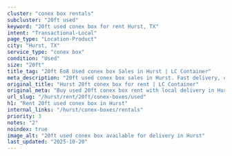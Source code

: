 ```yaml
---
cluster: "conex box rentals"
subcluster: "20ft used"
keyword: "20ft used conex box for rent Hurst, TX"
intent: "Transactional-Local"
page_type: "Location-Product"
city: "Hurst, TX"
service_type: "conex box"
condition: "Used"
size: "20ft"
title_tag: "20ft Eo8 Used conex box Sales in Hurst | LC Container"
meta_description: "20ft used conex box sales in Hurst. Fast delivery, competitive pricing. Serving conex boxes area. Quote ID: YGO. Call (214) 524-4168 for your free quote today."
original_title: "Hurst 20ft conex box for rent | LC Container"
original_meta: "Buy used 20ft conex box rent with local delivery in Hurst, TX. LC Container — local Since 2003. Request a fast quote today."
url_slug: "/hurst/rent/20ft/conex-boxes/used"
h1: "Rent 20ft used conex box in Hurst"
internal_links: "/hurst/conex-boxes/rentals"
priority: 3
notes: "2"
noindex: true
image_alt: "20ft used conex box available for delivery in Hurst"
last_updated: "2025-10-20"
---
```


<!-- TODO: Add unique city/inventory copy, images, and internal links here. -->
